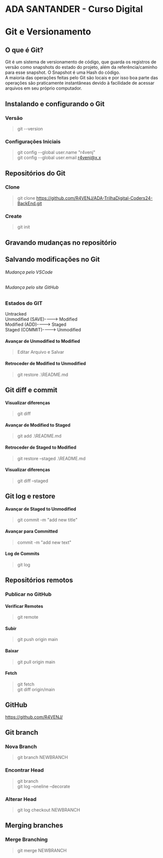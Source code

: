 # ADA SANTANDER - Curso Digital
# Git e Versionamento

## O que é Git?
Git é um sistema de versionamento de código, que guarda os registros de versão como snapshots do estado do projeto, além da referência/caminho para esse snapshot. O Snapshot é uma Hash do código. <br />
A maioria das operações feitas pelo Git são locais e por isso boa parte das operações são praticamente instantâneas devido à facilidade de acessar arquivos em seu próprio computador. <br />

## Instalando e configurando o Git
### Versão
> git --version

### Configurações Iniciais
> git config --global user.name "r4venj" <br />
> git config --global user.email r4venj@x.x

## Repositórios do Git
### Clone
> git clone https://github.com/R4VENJ/ADA-TrilhaDigital-Coders24-BackEnd.git
### Create
> git init

## Gravando mudanças no repositório

## Salvando modificações no Git
###### Mudança pelo VSCode
###### Mudança pelo site GitHub

### Estados do GIT
Untracked <br />
Unmodified (SAVE)----> Modified <br />
Modified (ADD)----> Staged <br />
Staged (COMMIT)---->  Unmodified

#### Avançar de Unmodified to Modified 
> Editar Arquivo e Salvar
#### Retroceder de Modified to Unmodified
> git restore .\README.md

## Git diff e commit
#### Visualizar diferenças
> git diff
#### Avançar de Modified to Staged
> git add .\README.md
#### Retroceder de Staged to Modified
> git restore –staged .\README.md
#### Visualizar diferenças
> git diff –staged

## Git log e restore
#### Avançar de Staged to Unmodified
> git commit -m "add new title"
#### Avançar para Committed
> commit -m "add new text"
#### Log de Commits
> git log

## Repositórios remotos
### Publicar no GitHub
#### Verificar Remotes
> git remote
#### Subir
> git push origin main
#### Baixar
> git pull origin main
#### Fetch
> git fetch <br />
> git diff origin/main

## GitHub
https://github.com/R4VENJ/

## Git branch
### Nova Branch
> git branch NEWBRANCH
### Encontrar Head
> git branch <br />
> git log –oneline –decorate
### Alterar Head
> git log checkout NEWBRANCH

## Merging branches
### Merge Branching
> git merge NEWBRANCH



